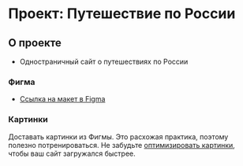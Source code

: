 # Проект: Путешествие по России
## О проекте
  - Одностраничный сайт о путешествиях по России
 ### 
 
 ### Фигма
 - [Ссылка на макет в Figma](https://www.figma.com/file/5S2WSbEFL6awjVWJ0NWL8Q/Sprint-3_-Russia-_-desktop-mobile?node-id=28503%3A0)
### Картинки
Доставать картинки из Фигмы. Это расхожая практика, поэтому полезно потренироваться. Не забудьте [оптимизировать картинки](https://tinypng.com), чтобы ваш сайт загружался быстрее.
